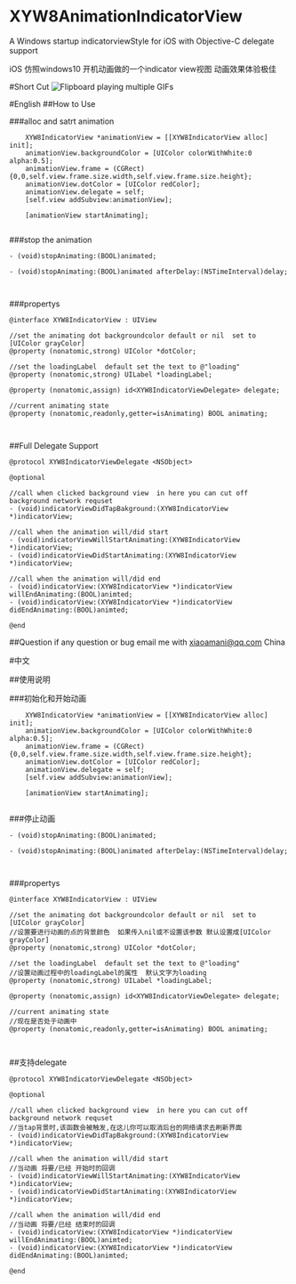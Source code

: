 # XYW8AnimationIndicatorView
A Windows startup  indicatorviewStyle for iOS with Objective-C delegate support

iOS 仿照windows10 开机动画做的一个indicator view视图 动画效果体验极佳

#Short Cut
![Flipboard playing multiple GIFs](https://github.com/levinXiao/XYW8AnimationIndicatorView/raw/master/XYW8IndicatorView.gif)

#English
##How to Use

###alloc and satrt animation
```
    XYW8IndicatorView *animationView = [[XYW8IndicatorView alloc] init];
    animationView.backgroundColor = [UIColor colorWithWhite:0 alpha:0.5];
    animationView.frame = (CGRect){0,0,self.view.frame.size.width,self.view.frame.size.height};
    animationView.dotColor = [UIColor redColor];
    animationView.delegate = self;
    [self.view addSubview:animationView];
    
    [animationView startAnimating];
    
```

###stop the animation

``` 
- (void)stopAnimating:(BOOL)animated;

- (void)stopAnimating:(BOOL)animated afterDelay:(NSTimeInterval)delay;

    
```

###propertys

``` 
@interface XYW8IndicatorView : UIView

//set the animating dot backgroundcolor default or nil  set to [UIColor grayColor]
@property (nonatomic,strong) UIColor *dotColor;

//set the loadingLabel  default set the text to @"loading"
@property (nonatomic,strong) UILabel *loadingLabel;

@property (nonatomic,assign) id<XYW8IndicatorViewDelegate> delegate;

//current animating state
@property (nonatomic,readonly,getter=isAnimating) BOOL animating;

    
```

##Full Delegate Support
```
@protocol XYW8IndicatorViewDelegate <NSObject>

@optional

//call when clicked background view  in here you can cut off background network requset
- (void)indicatorViewDidTapBakground:(XYW8IndicatorView *)indicatorView;

//call when the animation will/did start
- (void)indicatorViewWillStartAnimating:(XYW8IndicatorView *)indicatorView;
- (void)indicatorViewDidStartAnimating:(XYW8IndicatorView *)indicatorView;

//call when the animation will/did end
- (void)indicatorView:(XYW8IndicatorView *)indicatorView willEndAnimating:(BOOL)animted;
- (void)indicatorView:(XYW8IndicatorView *)indicatorView didEndAnimating:(BOOL)animted;

@end

```

##Question
if any question or bug  email me with xiaoamani@qq.com China

#中文

##使用说明

###初始化和开始动画
```
    XYW8IndicatorView *animationView = [[XYW8IndicatorView alloc] init];
    animationView.backgroundColor = [UIColor colorWithWhite:0 alpha:0.5];
    animationView.frame = (CGRect){0,0,self.view.frame.size.width,self.view.frame.size.height};
    animationView.dotColor = [UIColor redColor];
    animationView.delegate = self;
    [self.view addSubview:animationView];
    
    [animationView startAnimating];
    
```

###停止动画

``` 
- (void)stopAnimating:(BOOL)animated;

- (void)stopAnimating:(BOOL)animated afterDelay:(NSTimeInterval)delay;

    
```

###propertys

``` 
@interface XYW8IndicatorView : UIView

//set the animating dot backgroundcolor default or nil  set to [UIColor grayColor]
//设置要进行动画的点的背景颜色  如果传入nil或不设置该参数 默认设置成[UIColor grayColor]
@property (nonatomic,strong) UIColor *dotColor;

//set the loadingLabel  default set the text to @"loading"
//设置动画过程中的loadingLabel的属性  默认文字为loading
@property (nonatomic,strong) UILabel *loadingLabel;

@property (nonatomic,assign) id<XYW8IndicatorViewDelegate> delegate;

//current animating state
//现在是否处于动画中
@property (nonatomic,readonly,getter=isAnimating) BOOL animating;

    
```

##支持delegate
```
@protocol XYW8IndicatorViewDelegate <NSObject>

@optional

//call when clicked background view  in here you can cut off background network requset
//当tap背景时,该函数会被触发,在这儿你可以取消后台的网络请求去刷新界面
- (void)indicatorViewDidTapBakground:(XYW8IndicatorView *)indicatorView;

//call when the animation will/did start
//当动画 将要/已经 开始时的回调
- (void)indicatorViewWillStartAnimating:(XYW8IndicatorView *)indicatorView;
- (void)indicatorViewDidStartAnimating:(XYW8IndicatorView *)indicatorView;

//call when the animation will/did end
//当动画 将要/已经 结束时的回调
- (void)indicatorView:(XYW8IndicatorView *)indicatorView willEndAnimating:(BOOL)animted;
- (void)indicatorView:(XYW8IndicatorView *)indicatorView didEndAnimating:(BOOL)animted;

@end

```

